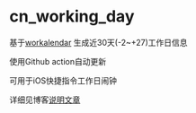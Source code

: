 # cn_working_day
基于[workalendar](https://github.com/workalendar/workalendar) 生成近30天(-2~+27)工作日信息

使用Github action自动更新

可用于iOS快捷指令工作日闹钟

详细见博客[说明文章](https://blog.xn--7ovq92diups1e.com/post/homelab-cn-working-clock)
